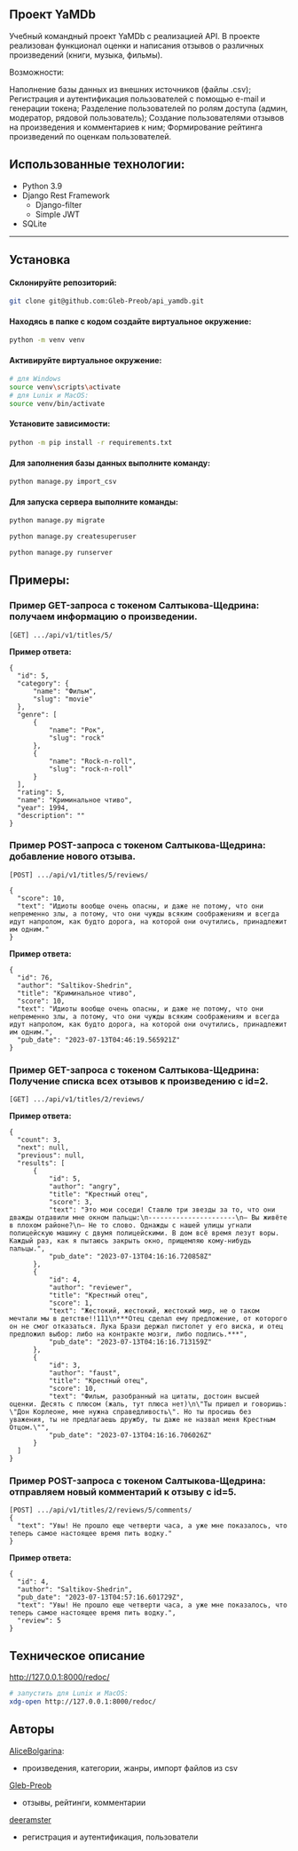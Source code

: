 ## Проект YaMDb

Учебный командный проект YaMDb с реализацией API.
В проекте реализован функционал оценки и написания отзывов о различных произведений (книги, музыка, фильмы).

Возможности:

Наполнение базы данных из внешних источников (файлы .csv);
Регистрация и аутентификация пользователей с помощью e-mail и генерации токена;
Разделение пользователей по ролям доступа (админ, модератор, рядовой пользователь);
Создание пользователями отзывов на произведения и комментариев к ним;
Формирование рейтинга произведений по оценкам пользователей.

## Использованные технологии: 
* Python 3.9
* Django Rest Framework
  - Django-filter
  - Simple JWT
* SQLite
***

## Установка
#### Склонируйте репозиторий: 

```sh
git clone git@github.com:Gleb-Preob/api_yamdb.git
```
#### Находясь в папке с кодом создайте виртуальное окружение: 

```sh
python -m venv venv
```
#### Активируйте виртуальное окружение:

```sh
# для Windows
source venv\scripts\activate
# для Lunix и MacOS:
source venv/bin/activate
```

#### Установите зависимости: 

```sh
python -m pip install -r requirements.txt
```
#### Для заполнения базы данных выполните команду:

```sh
python manage.py import_csv
```

#### Для запуска сервера выполните команды:

```sh
python manage.py migrate
```
```sh
python manage.py createsuperuser
```
```sh
python manage.py runserver
```

## Примеры:

### Пример GET-запроса с токеном Салтыкова-Щедрина: получаем информацию о произведении.

    [GET] .../api/v1/titles/5/

__Пример ответа:__

    {
      "id": 5,
      "category": {
          "name": "Фильм",
          "slug": "movie"
      },
      "genre": [
          {
              "name": "Рок",
              "slug": "rock"
          },
          {
              "name": "Rock-n-roll",
              "slug": "rock-n-roll"
          }
      ],
      "rating": 5,
      "name": "Криминальное чтиво",
      "year": 1994,
      "description": ""
    }

### Пример POST-запроса с токеном Салтыкова-Щедрина: добавление нового отзыва.

    [POST] .../api/v1/titles/5/reviews/

    {
      "score": 10,
      "text": "Идиоты вообще очень опасны, и даже не потому, что они непременно злы, а потому, что они чужды всяким соображениям и всегда идут напролом, как будто дорога, на которой они очутились, принадлежит им одним."
    }
      
__Пример ответа:__

    {
      "id": 76,
      "author": "Saltikov-Shedrin",
      "title": "Криминальное чтиво",
      "score": 10,
      "text": "Идиоты вообще очень опасны, и даже не потому, что они непременно злы, а потому, что они чужды всяким соображениям и всегда идут напролом, как будто дорога, на которой они очутились, принадлежит им одним.",
      "pub_date": "2023-07-13T04:46:19.565921Z"
    }


### Пример GET-запроса с токеном Салтыкова-Щедрина: Получение списка всех отзывов к произведению с id=2.

    [GET] .../api/v1/titles/2/reviews/
      
__Пример ответа:__

    {
      "count": 3,
      "next": null,
      "previous": null,
      "results": [
          {
              "id": 5,
              "author": "angry",
              "title": "Крестный отец",
              "score": 3,
              "text": "Это мои соседи! Ставлю три звезды за то, что они дважды отдавили мне окном пальцы:\n----------------------\n— Вы живёте в плохом районе?\n— Не то слово. Однажды с нашей улицы угнали полицейскую машину с двумя полицейскими. В дом всё время лезут воры. Каждый раз, как я пытаюсь закрыть окно, прищемляю кому-нибудь пальцы.",
              "pub_date": "2023-07-13T04:16:16.720858Z"
          },
          {
              "id": 4,
              "author": "reviewer",
              "title": "Крестный отец",
              "score": 1,
              "text": "Жестокий, жестокий, жестокий мир, не о таком мечтали мы в детстве!!111\n***Отец сделал ему предложение, от которого он не смог отказаться. Лука Брази держал пистолет у его виска, и отец предложил выбор: либо на контракте мозги, либо подпись.***",
              "pub_date": "2023-07-13T04:16:16.713159Z"
          },
          {
              "id": 3,
              "author": "faust",
              "title": "Крестный отец",
              "score": 10,
              "text": "Фильм, разобранный на цитаты, достоин высшей оценки. Десять с плюсом (жаль, тут плюса нет)\n\"Ты пришел и говоришь: \"Дон Корлеоне, мне нужна справедливость\". Но ты просишь без уважения, ты не предлагаешь дружбу, ты даже не назвал меня Крестным Отцом.\"",
              "pub_date": "2023-07-13T04:16:16.706026Z"
          }
      ]
    }


### Пример POST-запроса с токеном Салтыкова-Щедрина: отправляем новый комментарий к отзыву с id=5.

    [POST] .../api/v1/titles/2/reviews/5/comments/
    {
      "text": "Увы! Не прошло еще четверти часа, а уже мне показалось, что теперь самое настоящее время пить водку."
    }

__Пример ответа:__

    {
      "id": 4,
      "author": "Saltikov-Shedrin",
      "pub_date": "2023-07-13T04:57:16.601729Z",
      "text": "Увы! Не прошло еще четверти часа, а уже мне показалось, что теперь самое настоящее время пить водку.",
      "review": 5
    }


## Техническое описание

http://127.0.0.1:8000/redoc/

   ```bash
   # запустить для Lunix и MacOS:
   xdg-open http://127.0.0.1:8000/redoc/
   ```

## Авторы
[AliceBolgarina](https://github.com/AliceBolgarina):
- произведения, категории, жанры, импорт файлов из csv

[Gleb-Preob](https://github.com/Gleb-Preob)
- отзывы, рейтинги, комментарии

[deeramster](https://github.com/deeramster)
- регистрация и аутентификация, пользователи